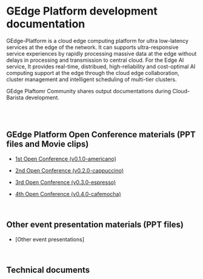# GEdge Platform development documentation
GEdge-Platform is a cloud edge computing platform for ultra low-latency services at the edge of the network.
It can supports ultra-responsive service experiences by rapidly processing massive data at the edge without delays in processing and transmission to central cloud. For the Edge AI service,
It provides real-time, distribued, high-reliability and cost-optimal AI computing support at the edge through the cloud edge collaboration, cluster management and intelligent scheduling of multi-tier clusters.

GEdge Plaftomr Community shares output documentations during Cloud-Barista development.

<BR>


<BR>

## GEdge Platform Open Conference materials (PPT files and Movie clips)

- [1st Open Conference (v0.1.0-americano)](https://github.com/cloud-barista/docs/tree/master/openseminar/v0.1.0-americano "docs/openseminar/v0.1.0-americano")

- [2nd Open Conference (v0.2.0-cappuccino)](https://github.com/cloud-barista/docs/tree/master/openseminar/v0.2.0-cappuccino "docs/openseminar/v0.2.0-cappuccino")

- [3rd Open Conference (v0.3.0-espresso)](https://github.com/cloud-barista/docs/tree/master/openseminar/v0.3.0-espresso "docs/openseminar/v0.3.0-espresso")

- [4th Open Conference (v0.4.0-cafemocha)](https://github.com/cloud-barista/docs/tree/master/openseminar/v0.4.0-cafemocha "docs/openseminar/v0.4.0-cafemocha")


<BR>

## Other event presentation materials (PPT files)

- [Other event presentations]


<BR>

## Technical documents 
